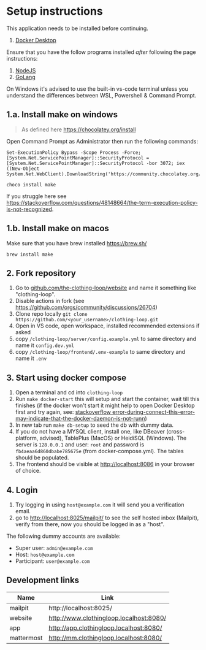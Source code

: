 # Setup instructions

This application needs to be installed before continuing.

1. [Docker Desktop](https://www.docker.com/products/docker-desktop/)

Ensure that you have the follow programs installed _after_ following the page instructions:

1. [NodeJS](https://nodejs.org/en)
2. [GoLang](https://go.dev/dl/)

On Windows it's advised to use the built-in vs-code terminal unless you understand the differences between WSL, Powershell & Command Prompt.

## 1.a. Install make on windows

> As defined here https://chocolatey.org/install

Open Command Prompt as Administrator then run the following commands:

```
Set-ExecutionPolicy Bypass -Scope Process -Force; [System.Net.ServicePointManager]::SecurityProtocol = [System.Net.ServicePointManager]::SecurityProtocol -bor 3072; iex ((New-Object System.Net.WebClient).DownloadString('https://community.chocolatey.org/install.ps1'))

choco install make
```

If you struggle here see <https://stackoverflow.com/questions/48148664/the-term-execution-policy-is-not-recognized>.

## 1.b. Install make on macos

Make sure that you have brew installed https://brew.sh/

```
brew install make
```

## 2. Fork repository

1. Go to [github.com/the-clothing-loop/website](https://github.com/the-clothing-loop/website) and name it something like "clothing-loop".
2. Disable actions in fork (see https://github.com/orgs/community/discussions/26704)
3. Clone repo locally `git clone https://github.com/<your_username>/clothing-loop.git`
4. Open in VS code, open workspace, installed recommended extensions if asked
5. copy `/clothing-loop/server/config.example.yml` to same directory and name it `config.dev.yml`
6. copy `/clothing-loop/frontend/.env-example` to same directory and name it `.env`

## 3. Start using docker compose

1. Open a terminal and cd into `clothing-loop`
2. Run `make docker-start` this will setup and start the container, wait till this finishes (if the docker won't start it might help to open Docker Desktop first and try again, see: [stackoverflow error-during-connect-this-error-may-indicate-that-the-docker-daemon-is-not-runn](https://stackoverflow.com/questions/67788960/error-during-connect-this-error-may-indicate-that-the-docker-daemon-is-not-runn))
3. In new tab run `make db-setup` to seed the db with dummy data.
4. If you do not have a MYSQL client, install one, like DBeaver (cross-platform, advised), TablePlus (MacOS) or HeidiSQL (Windows).
   The server is `128.0.0.1` and user: `root` and password is `fb4aeaa6d860dbabe785675e` (from docker-compose.yml). The tables should be populated.
5. The frontend should be visible at <http://localhost:8086> in your browser of choice.

## 4. Login

1. Try logging in using `host@example.com` it will send you a verification email.
2. go to <http://localhost:8025/mailpit/> to see the self hosted inbox (Mailpit), verify from there, now you should be logged in as a "host".

The following dummy accounts are available:

- Super user: `admin@example.com`
- Host: `host@example.com`
- Participant: `user@example.com`

## Development links

| Name | Link |
| ---- | ----- |
| mailpit | http://localhost:8025/ |
| website | http://www.clothingloop.localhost:8080/ |
| app | http://app.clothingloop.localhost:8080/ |
| mattermost | http://mm.clothingloop.localhost:8080/ |
